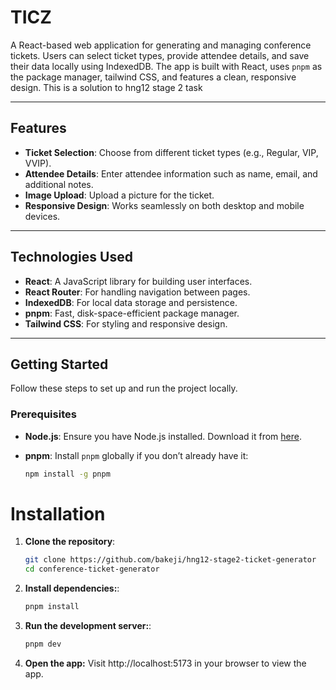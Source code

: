 # TICZ

A React-based web application for generating and managing conference tickets. Users can select ticket types, provide attendee details, and save their data locally using IndexedDB. The app is built with React, uses `pnpm` as the package manager, tailwind CSS, and features a clean, responsive design. This is a solution to hng12 stage 2 task

---

## Features

- **Ticket Selection**: Choose from different ticket types (e.g., Regular, VIP, VVIP).
- **Attendee Details**: Enter attendee information such as name, email, and additional notes.
- **Image Upload**: Upload a picture for the ticket.
- **Responsive Design**: Works seamlessly on both desktop and mobile devices.

---

## Technologies Used

- **React**: A JavaScript library for building user interfaces.
- **React Router**: For handling navigation between pages.
- **IndexedDB**: For local data storage and persistence.
- **pnpm**: Fast, disk-space-efficient package manager.
- **Tailwind CSS**: For styling and responsive design.

---

## Getting Started

Follow these steps to set up and run the project locally.

### Prerequisites

- **Node.js**: Ensure you have Node.js installed. Download it from [here](https://nodejs.org/).
- **pnpm**: Install `pnpm` globally if you don’t already have it:

  ```bash
  npm install -g pnpm

# Installation

1. **Clone the repository**:

   ```bash
   git clone https://github.com/bakeji/hng12-stage2-ticket-generator
   cd conference-ticket-generator

2. **Install dependencies:**:

   ```bash
   pnpm install

3. **Run the development server:**:

   ```bash
   pnpm dev

4. **Open the app:**
Visit http://localhost:5173 in your browser to view the app.
